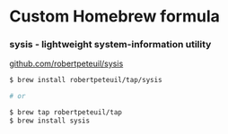# Custom Homebrew formula

### sysis - lightweight system-information utility

[github.com/robertpeteuil/sysis](https://github.com/robertpeteuil/sysis)

```bash
$ brew install robertpeteuil/tap/sysis

# or

$ brew tap robertpeteuil/tap
$ brew install sysis
```
